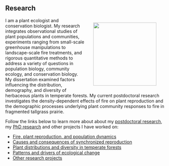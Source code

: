 ## Research

<img style="padding: 15 25px; float: right;" src="https://jaredjbeck.github.io/images/P1030137.JPG" align="right" width="200"> I am a plant ecologist and conservation biologist. My research integrates observational studies of plant populations and communities, experiments ranging from small-scale greenhouse manipulations to landscape-scale fire treatments, and rigorous quantitative methods to address a variety of questions in population biology, community ecology, and conservation biology. My dissertation examined factors influencing the distribution, demography, and diversity of herbaceous plants in temperate forests. My current postdoctoral research investigates the density-dependent effects of fire on plant reproduction and the demographic processes underlying plant community responses to fire in fragmented tallgrass prairie.

Follow the links below to learn more about about my [postdoctoral research](/echinacea-project.md), my [PhD research](/dissertation_research.md) and other projects I have worked on:
* [Fire, plant reproduction, and population dynamics](echinacea-project.md)
* [Causes and consequences of synchronized reproduction](synchronized_reproduction.md)
* [Plant distributions and diversity in temperate forests](/dissertation_research.md)
* [Patterns and drivers of ecological change](/ecological_change.md)
* [Other research projects](/other_research.md)

